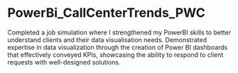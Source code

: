 # PowerBi_CallCenterTrends_PWC
Completed a job simulation where I strengthened my PowerBI skills to better understand clients and their data visualisation needs. Demonstrated expertise in data visualization through the creation of Power BI dashboards that effectively conveyed KPIs, showcasing the ability to respond to client requests with well-designed solutions.
